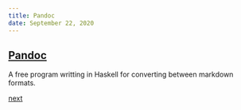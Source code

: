 ```yaml
---
title: Pandoc
date: September 22, 2020
---
```


## [Pandoc](https://pandoc.org/)

A free program writting in Haskell for converting between markdown formats.

[next](/102-pandoc.html)
